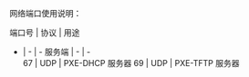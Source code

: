 网络端口使用说明：

端口号 |  协议  |  用途
- | -  | -
服务端 |   -      |   -   
67    |    UDP      | PXE-DHCP 服务器
69    |    UDP      | PXE-TFTP 服务器    
